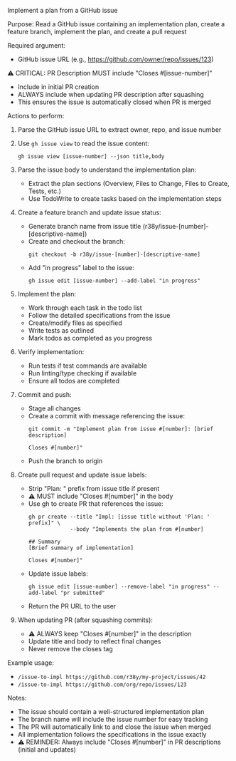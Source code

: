 Implement a plan from a GitHub issue

Purpose: Read a GitHub issue containing an implementation plan, create a feature branch, implement the plan, and create a pull request

Required argument:

- GitHub issue URL (e.g., https://github.com/owner/repo/issues/123)

⚠️ CRITICAL: PR Description MUST include "Closes #[issue-number]"
- Include in initial PR creation
- ALWAYS include when updating PR description after squashing
- This ensures the issue is automatically closed when PR is merged

Actions to perform:

1. Parse the GitHub issue URL to extract owner, repo, and issue number
2. Use `gh issue view` to read the issue content:
   ```
   gh issue view [issue-number] --json title,body
   ```
3. Parse the issue body to understand the implementation plan:
   - Extract the plan sections (Overview, Files to Change, Files to Create, Tests, etc.)
   - Use TodoWrite to create tasks based on the implementation steps
4. Create a feature branch and update issue status:
   - Generate branch name from issue title (r38y/issue-[number]-[descriptive-name])
   - Create and checkout the branch:
     ```
     git checkout -b r38y/issue-[number]-[descriptive-name]
     ```
   - Add "in progress" label to the issue:
     ```
     gh issue edit [issue-number] --add-label "in progress"
     ```
5. Implement the plan:
   - Work through each task in the todo list
   - Follow the detailed specifications from the issue
   - Create/modify files as specified
   - Write tests as outlined
   - Mark todos as completed as you progress
6. Verify implementation:
   - Run tests if test commands are available
   - Run linting/type checking if available
   - Ensure all todos are completed
7. Commit and push:
   - Stage all changes
   - Create a commit with message referencing the issue:
     ```
     git commit -m "Implement plan from issue #[number]: [brief description]
     
     Closes #[number]"
     ```
   - Push the branch to origin
8. Create pull request and update issue labels:
   - Strip "Plan: " prefix from issue title if present
   - ⚠️ MUST include "Closes #[number]" in the body
   - Use gh to create PR that references the issue:
     ```
     gh pr create --title "Impl: [issue title without 'Plan: ' prefix]" \
                  --body "Implements the plan from #[number]
     
     ## Summary
     [Brief summary of implementation]
     
     Closes #[number]"
     ```
   - Update issue labels:
     ```
     gh issue edit [issue-number] --remove-label "in progress" --add-label "pr submitted"
     ```
   - Return the PR URL to the user
   
9. When updating PR (after squashing commits):
   - ⚠️ ALWAYS keep "Closes #[number]" in the description
   - Update title and body to reflect final changes
   - Never remove the closes tag

Example usage:

- `/issue-to-impl https://github.com/r38y/my-project/issues/42`
- `/issue-to-impl https://github.com/org/repo/issues/123`

Notes:

- The issue should contain a well-structured implementation plan
- The branch name will include the issue number for easy tracking
- The PR will automatically link to and close the issue when merged
- All implementation follows the specifications in the issue exactly
- ⚠️ REMINDER: Always include "Closes #[number]" in PR descriptions (initial and updates)